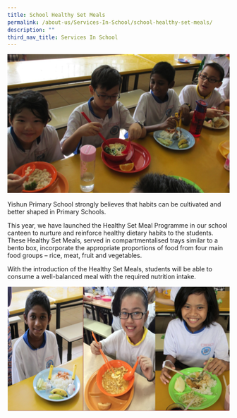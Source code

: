 ```yaml
---
title: School Healthy Set Meals
permalink: /about-us/Services-In-School/school-healthy-set-meals/
description: ""
third_nav_title: Services In School
---
```

![](/images/About%20us/Services/Canteen/SCH_HSM_1.png)

Yishun Primary School strongly believes that habits can be cultivated and better shaped in Primary Schools.  
  
This year, we have launched the Healthy Set Meal Programme in our school canteen to nurture and reinforce healthy dietary habits to the students. These Healthy Set Meals, served in compartmentalised trays similar to a bento box, incorporate the appropriate proportions of food from four main food groups – rice, meat, fruit and vegetables.  
  
With the introduction of the Healthy Set Meals, students will be able to consume a well-balanced meal with the required nutrition intake.

![](/images/About%20us/Services/Canteen/SCH_HSM_2.png)